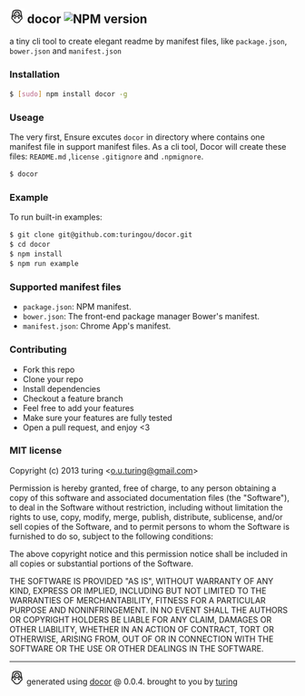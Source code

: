 ## ![docor](./docor.png) docor ![NPM version](https://img.shields.io/npm/v/docor.svg?style=flat)

a tiny cli tool to create elegant readme by manifest files, like `package.json`, `bower.json` and `manifest.json`

### Installation
```bash
$ [sudo] npm install docor -g
```

### Useage

The very first, Ensure excutes `docor` in directory where contains one manifest file in support manifest files. As a cli tool, Docor will create these files: `README.md` ,`license` `.gitignore` and `.npmignore`.

```bash
$ docor
```

### Example

To run built-in examples:

```bash
$ git clone git@github.com:turingou/docor.git
$ cd docor
$ npm install
$ npm run example
```

### Supported manifest files

- `package.json`: NPM manifest.
- `bower.json`: The front-end package manager Bower's manifest.
- `manifest.json`: Chrome App's manifest.

### Contributing
- Fork this repo
- Clone your repo
- Install dependencies
- Checkout a feature branch
- Feel free to add your features
- Make sure your features are fully tested
- Open a pull request, and enjoy <3

### MIT license
Copyright (c) 2013 turing &lt;o.u.turing@gmail.com&gt;

Permission is hereby granted, free of charge, to any person obtaining a copy
of this software and associated documentation files (the "Software"), to deal
in the Software without restriction, including without limitation the rights
to use, copy, modify, merge, publish, distribute, sublicense, and/or sell
copies of the Software, and to permit persons to whom the Software is
furnished to do so, subject to the following conditions:

The above copyright notice and this permission notice shall be included in
all copies or substantial portions of the Software.

THE SOFTWARE IS PROVIDED "AS IS", WITHOUT WARRANTY OF ANY KIND, EXPRESS OR
IMPLIED, INCLUDING BUT NOT LIMITED TO THE WARRANTIES OF MERCHANTABILITY,
FITNESS FOR A PARTICULAR PURPOSE AND NONINFRINGEMENT. IN NO EVENT SHALL THE
AUTHORS OR COPYRIGHT HOLDERS BE LIABLE FOR ANY CLAIM, DAMAGES OR OTHER
LIABILITY, WHETHER IN AN ACTION OF CONTRACT, TORT OR OTHERWISE, ARISING FROM,
OUT OF OR IN CONNECTION WITH THE SOFTWARE OR THE USE OR OTHER DEALINGS IN
THE SOFTWARE.

---
![docor](./docor.png)
generated using [docor](https://github.com/turingou/docor.git) @ 0.0.4. brought to you by [turing](https://npmjs.org/~turing)
